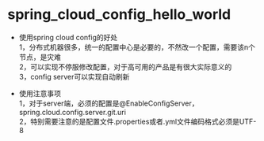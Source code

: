# spring_cloud_config_hello_world
* 使用spring cloud config的好处  
1，分布式机器很多，统一的配置中心是必要的，不然改一个配置，需要该n个节点，是灾难  
2，可以实现不停服修改配置，对于高可用的产品是有很大实际意义的  
3，config server可以实现自动刷新  

* 使用注意事项  
1，对于server端，必须的配置是@EnableConfigServer，spring.cloud.config.server.git.uri  
2，特别需要注意的是配置文件.properties或者.yml文件编码格式必须是UTF-8


